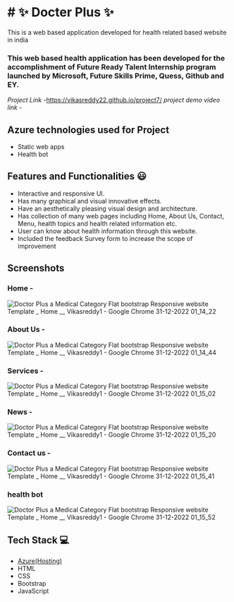 # # ✨  Docter Plus ✨

This is a web based application developed for health related based website in india

### This web based health application has been developed for the accomplishment of Future Ready Talent Internship program launched by Microsoft, Future Skills Prime, Quess, Github and EY.


*Project Link* -https://vikasreddy22.github.io/project7/
*project demo video link* - 

## Azure technologies used for Project

- Static web apps
- Health bot

## Features and Functionalities 😃

- Interactive and responsive UI.
- Has many graphical and visual innovative effects.
- Have an aesthetically pleasing visual design and architecture.
- Has collection of many web pages including Home, About Us, Contact, Menu, health topics and health related information etc.
- User can know about health information through this website.
- Included the feedback Survey form to increase the scope of improvement 

## Screenshots
### Home -
![Doctor Plus a Medical Category Flat bootstrap Responsive website Template _ Home __ Vikasreddy1 - Google Chrome 31-12-2022 01_14_22](https://user-images.githubusercontent.com/119279262/210107033-66c0d46e-7546-4611-a666-99ef5428a5b1.png)

### About Us -
![Doctor Plus a Medical Category Flat bootstrap Responsive website Template _ Home __ Vikasreddy1 - Google Chrome 31-12-2022 01_14_44](https://user-images.githubusercontent.com/119279262/210107049-ab5d8241-e3b1-43d3-8a5f-09d14cb0be90.png)


### Services -
![Doctor Plus a Medical Category Flat bootstrap Responsive website Template _ Home __ Vikasreddy1 - Google Chrome 31-12-2022 01_15_02](https://user-images.githubusercontent.com/119279262/210107067-b3068444-007d-49ad-9608-54278f2bc67b.png)


### News -
![Doctor Plus a Medical Category Flat bootstrap Responsive website Template _ Home __ Vikasreddy1 - Google Chrome 31-12-2022 01_15_20](https://user-images.githubusercontent.com/119279262/210107608-8a304072-85a0-423e-ba10-934a67a52c47.png)


### Contact us -
![Doctor Plus a Medical Category Flat bootstrap Responsive website Template _ Home __ Vikasreddy1 - Google Chrome 31-12-2022 01_15_41](https://user-images.githubusercontent.com/119279262/210107131-3a8f19e4-eb9c-4248-938f-c6364088dc4a.png)


### health bot
![Doctor Plus a Medical Category Flat bootstrap Responsive website Template _ Home __ Vikasreddy1 - Google Chrome 31-12-2022 01_15_52](https://user-images.githubusercontent.com/119279262/210107144-ae39bfd8-faf6-4191-8991-6d088c057c06.png)


## Tech Stack 💻

- [Azure(Hosting)](https://azure.microsoft.com/en-in/features/azure-portal/)
- HTML
- CSS
- Bootstrap
- JavaScript
